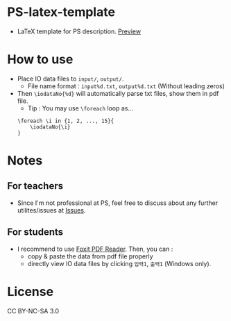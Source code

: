 # PS-latex-template

- LaTeX template for PS description.
[Preview](./PS-latex-template.pdf)

# How to use

- Place IO data files to `input/`, `output/`.
	- File name format : `input%d.txt`, `output%d.txt` (Without leading zeros)
- Then `\iodataNo{%d}` will automatically parse txt files, show them in pdf file.
	- Tip : You may use `\foreach` loop as...
	```
	\foreach \i in {1, 2, ..., 15}{
		\iodataNo{\i}
	}
	```

# Notes

## For teachers
- Since I'm not professional at PS, feel free to discuss about any further utilites/issues at [Issues](https://github.com/seungwonpark/PS-latex-template/issues).

## For students

- I recommend to use [Foxit PDF Reader](https://www.foxitsoftware.com/products/pdf-reader). Then, you can : 
	- copy & paste the data from pdf file properly
	- directly view IO data files by clicking `입력1`, `출력1` (Windows only).

# License

CC BY-NC-SA 3.0
